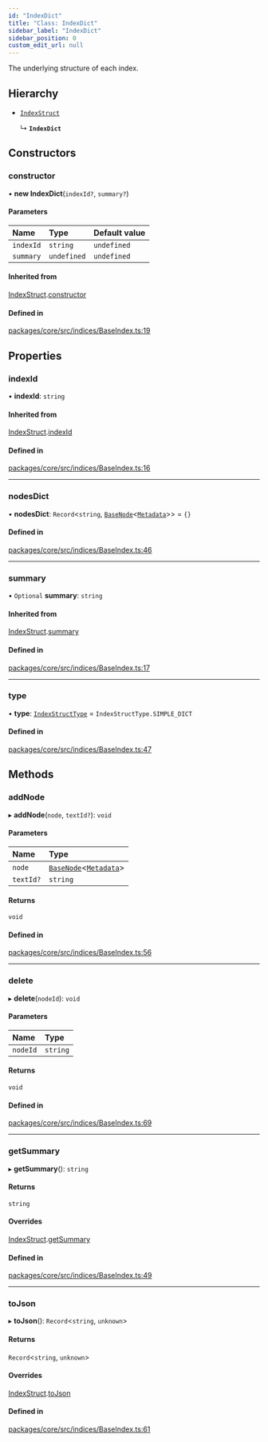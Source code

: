 ```yaml
---
id: "IndexDict"
title: "Class: IndexDict"
sidebar_label: "IndexDict"
sidebar_position: 0
custom_edit_url: null
---
```


The underlying structure of each index.

## Hierarchy

- [`IndexStruct`](IndexStruct.md)

  ↳ **`IndexDict`**

## Constructors

### constructor

• **new IndexDict**(`indexId?`, `summary?`)

#### Parameters

| Name      | Type        | Default value |
| :-------- | :---------- | :------------ |
| `indexId` | `string`    | `undefined`   |
| `summary` | `undefined` | `undefined`   |

#### Inherited from

[IndexStruct](IndexStruct.md).[constructor](IndexStruct.md#constructor)

#### Defined in

[packages/core/src/indices/BaseIndex.ts:19](https://github.com/run-llama/LlamaIndexTS/blob/3552de1/packages/core/src/indices/BaseIndex.ts#L19)

## Properties

### indexId

• **indexId**: `string`

#### Inherited from

[IndexStruct](IndexStruct.md).[indexId](IndexStruct.md#indexid)

#### Defined in

[packages/core/src/indices/BaseIndex.ts:16](https://github.com/run-llama/LlamaIndexTS/blob/3552de1/packages/core/src/indices/BaseIndex.ts#L16)

---

### nodesDict

• **nodesDict**: `Record`<`string`, [`BaseNode`](BaseNode.md)<[`Metadata`](../#metadata)\>\> = `{}`

#### Defined in

[packages/core/src/indices/BaseIndex.ts:46](https://github.com/run-llama/LlamaIndexTS/blob/3552de1/packages/core/src/indices/BaseIndex.ts#L46)

---

### summary

• `Optional` **summary**: `string`

#### Inherited from

[IndexStruct](IndexStruct.md).[summary](IndexStruct.md#summary)

#### Defined in

[packages/core/src/indices/BaseIndex.ts:17](https://github.com/run-llama/LlamaIndexTS/blob/3552de1/packages/core/src/indices/BaseIndex.ts#L17)

---

### type

• **type**: [`IndexStructType`](../enums/IndexStructType.md) = `IndexStructType.SIMPLE_DICT`

#### Defined in

[packages/core/src/indices/BaseIndex.ts:47](https://github.com/run-llama/LlamaIndexTS/blob/3552de1/packages/core/src/indices/BaseIndex.ts#L47)

## Methods

### addNode

▸ **addNode**(`node`, `textId?`): `void`

#### Parameters

| Name      | Type                                                   |
| :-------- | :----------------------------------------------------- |
| `node`    | [`BaseNode`](BaseNode.md)<[`Metadata`](../#metadata)\> |
| `textId?` | `string`                                               |

#### Returns

`void`

#### Defined in

[packages/core/src/indices/BaseIndex.ts:56](https://github.com/run-llama/LlamaIndexTS/blob/3552de1/packages/core/src/indices/BaseIndex.ts#L56)

---

### delete

▸ **delete**(`nodeId`): `void`

#### Parameters

| Name     | Type     |
| :------- | :------- |
| `nodeId` | `string` |

#### Returns

`void`

#### Defined in

[packages/core/src/indices/BaseIndex.ts:69](https://github.com/run-llama/LlamaIndexTS/blob/3552de1/packages/core/src/indices/BaseIndex.ts#L69)

---

### getSummary

▸ **getSummary**(): `string`

#### Returns

`string`

#### Overrides

[IndexStruct](IndexStruct.md).[getSummary](IndexStruct.md#getsummary)

#### Defined in

[packages/core/src/indices/BaseIndex.ts:49](https://github.com/run-llama/LlamaIndexTS/blob/3552de1/packages/core/src/indices/BaseIndex.ts#L49)

---

### toJson

▸ **toJson**(): `Record`<`string`, `unknown`\>

#### Returns

`Record`<`string`, `unknown`\>

#### Overrides

[IndexStruct](IndexStruct.md).[toJson](IndexStruct.md#tojson)

#### Defined in

[packages/core/src/indices/BaseIndex.ts:61](https://github.com/run-llama/LlamaIndexTS/blob/3552de1/packages/core/src/indices/BaseIndex.ts#L61)

